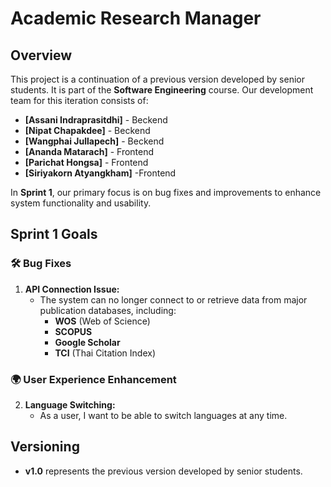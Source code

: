 # Academic Research Manager

## Overview
This project is a continuation of a previous version developed by senior students. It is part of the **Software Engineering** course. Our development team for this iteration consists of:

- **[Assani Indraprasitdhi]** - Beckend
- **[Nipat Chapakdee]** - Beckend
- **[Wangphai Jullapech]** - Beckend
- **[Ananda Matarach]** - Frontend
- **[Parichat Hongsa]** - Frontend
- **[Siriyakorn Atyangkham]** -Frontend

In **Sprint 1**, our primary focus is on bug fixes and improvements to enhance system functionality and usability.

## Sprint 1 Goals
### 🛠 Bug Fixes
1. **API Connection Issue:**
   - The system can no longer connect to or retrieve data from major publication databases, including:
     - **WOS** (Web of Science)
     - **SCOPUS**
     - **Google Scholar**
     - **TCI** (Thai Citation Index)

### 🌍 User Experience Enhancement
2. **Language Switching:**
   - As a user, I want to be able to switch languages at any time.

## Versioning
- **v1.0** represents the previous version developed by senior students.
